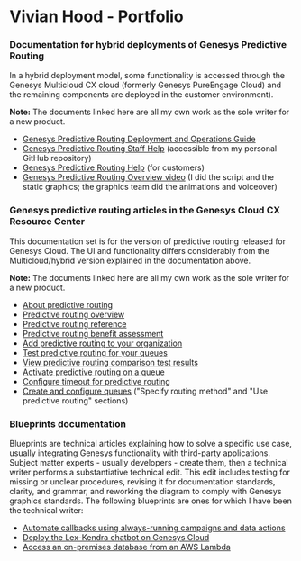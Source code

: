 # Vivian Hood - Portfolio

### Documentation for hybrid deployments of Genesys Predictive Routing

In a hybrid deployment model, some functionality is accessed through the Genesys Multicloud CX cloud (formerly Genesys PureEngage Cloud) and the remaining components are deployed in the customer environment).

**Note:** The documents linked here are all my own work as the sole writer for a new product.

* [Genesys Predictive Routing Deployment and Operations Guide](https://all.docs.genesys.com/PE-GPR/9.0.0/Deployment)
* [Genesys Predictive Routing Staff Help](https://github.com/Vivianblithe/Vivianblithe) (accessible from my personal GitHub repository)
* [Genesys Predictive Routing Help](https://all.docs.genesys.com/PE-GPR/9.0.0/Help) (for customers)
* [Genesys Predictive Routing Overview video](https://player.vimeo.com/video/312195823?title=0&byline=0&portrait=0) (I did the script and the static graphics; the graphics team did the animations and voiceover)

### Genesys predictive routing articles in the Genesys Cloud CX Resource Center

This documentation set is for the version of predictive routing released for Genesys Cloud. The UI and functionality differs considerably from the Multicloud/hybrid version explained in the documentation above.

**Note:** The documents linked here are all my own work as the sole writer for a new product.

* [About predictive routing](https://help.mypurecloud.com/?p=236014)
* [Predictive routing overview](https://help.mypurecloud.com/?p=236144)
* [Predictive routing reference](https://help.mypurecloud.com/?p=245498)
* [Predictive routing benefit assessment](https://help.mypurecloud.com/articles/?p=236173)
* [Add predictive routing to your organization](https://help.mypurecloud.com/articles/?p=242987)
* [Test predictive routing for your queues](https://help.mypurecloud.com/articles/?p=236536)
* [View predictive routing comparison test results](https://help.mypurecloud.com/?p=242931)
* [Activate predictive routing on a queue](https://help.mypurecloud.com/?p=243095)
* [Configure timeout for predictive routing](https://help.mypurecloud.com/?p=236538)
* [Create and configure queues](https://help.mypurecloud.com/?p=18650) ("Specify routing method" and "Use predictive routing" sections)

### Blueprints documentation

Blueprints are technical articles explaining how to solve a specific use case, usually integrating Genesys functionality with third-party applications. Subject matter experts - usually developers - create them, then a technical writer performs a substantiative technical edit. This edit includes testing for missing or unclear procedures, revising it for documentation standards, clarity, and grammar, and reworking the diagram to comply with Genesys graphics standards. The following blueprints are ones for which I have been the technical writer:

* [Automate callbacks using always-running campaigns and data actions](https://developer.genesys.cloud/blueprints/automated-callback-blueprint/)
* [Deploy the Lex-Kendra chatbot on Genesys Cloud](https://developer.genesys.cloud/blueprints/aws-lex-kendra/)
* [Access an on-premises database from an AWS Lambda](https://developer.genesys.cloud/blueprints/lambda-premise-blueprint/)
